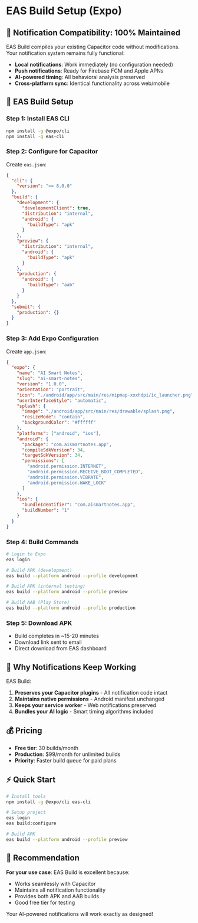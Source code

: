 # EAS Build Setup (Expo)

## 🚀 **Notification Compatibility: 100% Maintained**

EAS Build compiles your existing Capacitor code without modifications. Your notification system remains fully functional:

- **Local notifications**: Work immediately (no configuration needed)
- **Push notifications**: Ready for Firebase FCM and Apple APNs
- **AI-powered timing**: All behavioral analysis preserved
- **Cross-platform sync**: Identical functionality across web/mobile

## 📱 **EAS Build Setup**

### **Step 1: Install EAS CLI**
```bash
npm install -g @expo/cli
npm install -g eas-cli
```

### **Step 2: Configure for Capacitor**
Create `eas.json`:
```json
{
  "cli": {
    "version": ">= 8.0.0"
  },
  "build": {
    "development": {
      "developmentClient": true,
      "distribution": "internal",
      "android": {
        "buildType": "apk"
      }
    },
    "preview": {
      "distribution": "internal",
      "android": {
        "buildType": "apk"
      }
    },
    "production": {
      "android": {
        "buildType": "aab"
      }
    }
  },
  "submit": {
    "production": {}
  }
}
```

### **Step 3: Add Expo Configuration**
Create `app.json`:
```json
{
  "expo": {
    "name": "AI Smart Notes",
    "slug": "ai-smart-notes",
    "version": "1.0.0",
    "orientation": "portrait",
    "icon": "./android/app/src/main/res/mipmap-xxxhdpi/ic_launcher.png",
    "userInterfaceStyle": "automatic",
    "splash": {
      "image": "./android/app/src/main/res/drawable/splash.png",
      "resizeMode": "contain",
      "backgroundColor": "#ffffff"
    },
    "platforms": ["android", "ios"],
    "android": {
      "package": "com.aismartnotes.app",
      "compileSdkVersion": 34,
      "targetSdkVersion": 34,
      "permissions": [
        "android.permission.INTERNET",
        "android.permission.RECEIVE_BOOT_COMPLETED",
        "android.permission.VIBRATE",
        "android.permission.WAKE_LOCK"
      ]
    },
    "ios": {
      "bundleIdentifier": "com.aismartnotes.app",
      "buildNumber": "1"
    }
  }
}
```

### **Step 4: Build Commands**
```bash
# Login to Expo
eas login

# Build APK (development)
eas build --platform android --profile development

# Build APK (internal testing)  
eas build --platform android --profile preview

# Build AAB (Play Store)
eas build --platform android --profile production
```

### **Step 5: Download APK**
- Build completes in ~15-20 minutes
- Download link sent to email
- Direct download from EAS dashboard

## 🔔 **Why Notifications Keep Working**

EAS Build:
1. **Preserves your Capacitor plugins** - All notification code intact
2. **Maintains native permissions** - Android manifest unchanged
3. **Keeps your service worker** - Web notifications preserved
4. **Bundles your AI logic** - Smart timing algorithms included

## 💰 **Pricing**
- **Free tier**: 30 builds/month
- **Production**: $99/month for unlimited builds
- **Priority**: Faster build queue for paid plans

## ⚡ **Quick Start**
```bash
# Install tools
npm install -g @expo/cli eas-cli

# Setup project
eas login
eas build:configure

# Build APK
eas build --platform android --profile preview
```

## 🎯 **Recommendation**

**For your use case**: EAS Build is excellent because:
- Works seamlessly with Capacitor
- Maintains all notification functionality
- Provides both APK and AAB builds
- Good free tier for testing

Your AI-powered notifications will work exactly as designed!